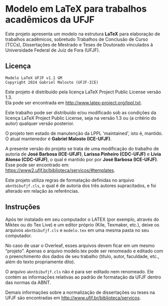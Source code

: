 # Modelo em LaTeX para trabalhos acadêmicos da UFJF

Este projeto apresenta um modelo na estrutura **LaTeX** para elaboração de trabalhos acadêmicos, sobretudo Trabalhos de Conclusão de Curso (TCCs), Dissertações de Mestrado e Teses de Doutorado vinculados à Universidade Federal de Juiz de Fora (UFJF).

## Licença

`Modelo LaTeX UFJF v1.1 GM`\
`Copyright 2024 Gabriel Malosto (UFJF-ICE)`

Este projeto é distribuído pela licença LaTeX Project Public License versão 1.3.\
Ela pode ser encontrada em <http://www.latex-project.org/lppl.txt>.

Este trabalho pode ser distribuído e/ou modificado sob as condições da licença LaTeX Project Public License, seja na versão 1.3 ou (a critério do autor) qualquer versão posterior.

O projeto tem estado de manutenção da LPPL 'maintained', isto é, mantido.\
O atual mantenedor é **Gabriel Malosto (ICE-UFJF)**.

A presente versão do projeto se trata de uma modificação do trabalho de autoria de **José Barbosa (ICE-UFJF)**, **Larissa Pinheiro (CDC-UFJF)** e **Lívia Alonso (CDC-UFJF)**, o qual é mantido por por **José Barbosa (ICE-UFJF)**.\
Esse pode ser encontrado em: <https://www2.ufjf.br/biblioteca/servicos/#templates>.

Este projeto utiliza regras de formatação definidas no arquivo `abntbibufjf.cls`, o qual é de autoria dos três autores supracitados, e foi alterado em relação às referências.

## Instruções

Após ter instalado em seu computador o LATEX (por exemplo, através do Miktex ou do Tex Live) e um editor próprio (Kile, Texmaker, etc.), deixe os arquivos `abntbibufjf.cls` e `modelo.tex` em uma mesma pasta no seu computador.

No caso de usar o Overleaf, esses arquivos devem ficar em um mesmo “projeto”.
Apenas o arquivo modelo.tex pode ser renomeado e editado com o preenchimento dos dados de seu trabalho (título, autor, faculdade, etc., além do texto propriamente dito).

O arquivo `abntbibufjf.cls` não é para ser editado nem renomeado.
Ele contém as informações relativas ao padrão de formatação da UFJF dentro das normas da ABNT.

Demais informações sobre a normalização de dissertações ou teses na UFJF são encontradas em <http://www.ufjf.br/biblioteca/servicos>.

